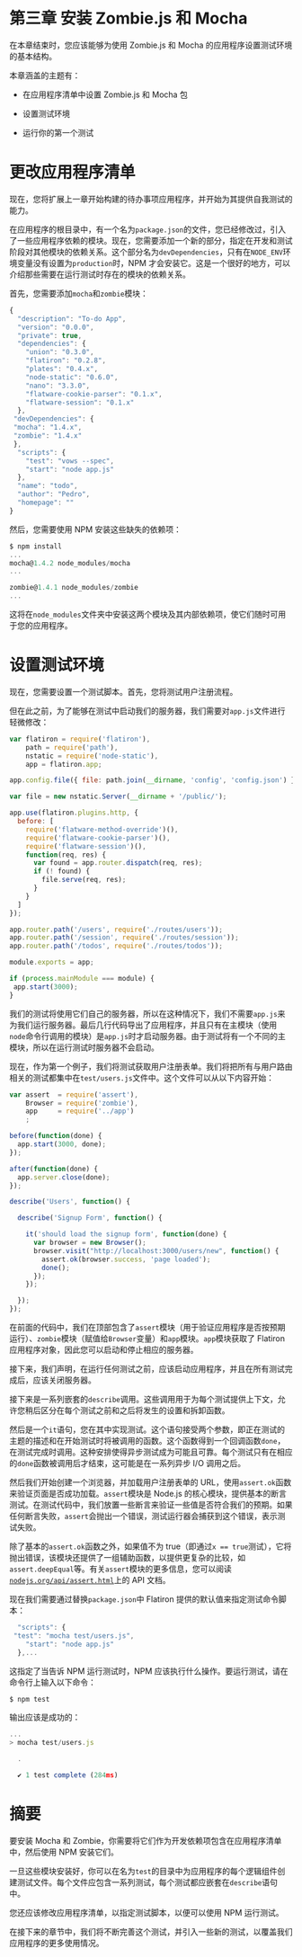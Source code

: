# 第三章 安装 Zombie.js 和 Mocha

在本章结束时，您应该能够为使用 Zombie.js 和 Mocha 的应用程序设置测试环境的基本结构。

本章涵盖的主题有：

+   在应用程序清单中设置 Zombie.js 和 Mocha 包

+   设置测试环境

+   运行你的第一个测试

# 更改应用程序清单

现在，您将扩展上一章开始构建的待办事项应用程序，并开始为其提供自我测试的能力。

在应用程序的根目录中，有一个名为`package.json`的文件，您已经修改过，引入了一些应用程序依赖的模块。现在，您需要添加一个新的部分，指定在开发和测试阶段对其他模块的依赖关系。这个部分名为`devDependencies`，只有在`NODE_ENV`环境变量没有设置为`production`时，NPM 才会安装它。这是一个很好的地方，可以介绍那些需要在运行测试时存在的模块的依赖关系。

首先，您需要添加`mocha`和`zombie`模块：

```js
{
  "description": "To-do App",
  "version": "0.0.0",
  "private": true, 
  "dependencies": {
    "union": "0.3.0",
    "flatiron": "0.2.8",
    "plates": "0.4.x",
    "node-static": "0.6.0",
    "nano": "3.3.0",
    "flatware-cookie-parser": "0.1.x",
    "flatware-session": "0.1.x"
  },
 "devDependencies": {
 "mocha": "1.4.x",
 "zombie": "1.4.x"
 },
  "scripts": {
    "test": "vows --spec",
    "start": "node app.js"
  },
  "name": "todo",
  "author": "Pedro",
  "homepage": ""
}
```

然后，您需要使用 NPM 安装这些缺失的依赖项：

```js
$ npm install
...
mocha@1.4.2 node_modules/mocha
...

zombie@1.4.1 node_modules/zombie
...
```

这将在`node_modules`文件夹中安装这两个模块及其内部依赖项，使它们随时可用于您的应用程序。

# 设置测试环境

现在，您需要设置一个测试脚本。首先，您将测试用户注册流程。

但在此之前，为了能够在测试中启动我们的服务器，我们需要对`app.js`文件进行轻微修改：

```js
var flatiron = require('flatiron'),
    path = require('path'),
    nstatic = require('node-static'),
    app = flatiron.app;

app.config.file({ file: path.join(__dirname, 'config', 'config.json') });

var file = new nstatic.Server(__dirname + '/public/');

app.use(flatiron.plugins.http, {
  before: [
    require('flatware-method-override')(),
    require('flatware-cookie-parser')(),
    require('flatware-session')(),
    function(req, res) {
      var found = app.router.dispatch(req, res);
      if (! found) {
        file.serve(req, res);
      }
    }
  ]
});

app.router.path('/users', require('./routes/users'));
app.router.path('/session', require('./routes/session'));
app.router.path('/todos', require('./routes/todos'));

module.exports = app;

if (process.mainModule === module) {
 app.start(3000);
}

```

我们的测试将使用它们自己的服务器，所以在这种情况下，我们不需要`app.js`来为我们运行服务器。最后几行代码导出了应用程序，并且只有在主模块（使用`node`命令行调用的模块）是`app.js`时才启动服务器。由于测试将有一个不同的主模块，所以在运行测试时服务器不会启动。

现在，作为第一个例子，我们将测试获取用户注册表单。我们将把所有与用户路由相关的测试都集中在`test/users.js`文件中。这个文件可以从以下内容开始：

```js
var assert  = require('assert'),
    Browser = require('zombie'),
    app     = require('../app')
    ;

before(function(done) {
  app.start(3000, done);
});

after(function(done) {
  app.server.close(done);
});

describe('Users', function() {

  describe('Signup Form', function() {

    it('should load the signup form', function(done) {
      var browser = new Browser();
      browser.visit("http://localhost:3000/users/new", function() {
        assert.ok(browser.success, 'page loaded');
        done();
      });
    });

  });
});
```

在前面的代码中，我们在顶部包含了`assert`模块（用于验证应用程序是否按预期运行）、`zombie`模块（赋值给`Browser`变量）和`app`模块。`app`模块获取了 Flatiron 应用程序对象，因此您可以启动和停止相应的服务器。

接下来，我们声明，在运行任何测试之前，应该启动应用程序，并且在所有测试完成后，应该关闭服务器。

接下来是一系列嵌套的`describe`调用。这些调用用于为每个测试提供上下文，允许您稍后区分在每个测试之前和之后将发生的设置和拆卸函数。

然后是一个`it`语句，您在其中实现测试。这个语句接受两个参数，即正在测试的主题的描述和在开始测试时将被调用的函数。这个函数得到一个回调函数`done`，在测试完成时调用。这种安排使得异步测试成为可能且可靠。每个测试只有在相应的`done`函数被调用后才结束，这可能是在一系列异步 I/O 调用之后。

然后我们开始创建一个浏览器，并加载用户注册表单的 URL，使用`assert.ok`函数来验证页面是否成功加载。`assert`模块是 Node.js 的核心模块，提供基本的断言测试。在测试代码中，我们放置一些断言来验证一些值是否符合我们的预期。如果任何断言失败，`assert`会抛出一个错误，测试运行器会捕获到这个错误，表示测试失败。

除了基本的`assert.ok`函数之外，如果值不为 true（即通过`x == true`测试），它将抛出错误，该模块还提供了一组辅助函数，以提供更复杂的比较，如`assert.deepEqual`等。有关`assert`模块的更多信息，您可以阅读[`nodejs.org/api/assert.html`](http://nodejs.org/api/assert.html)上的 API 文档。

现在我们需要通过替换`package.json`中 Flatiron 提供的默认值来指定测试命令脚本：

```js
  "scripts": {
 "test": "mocha test/users.js",
    "start": "node app.js"
  },...
```

这指定了当告诉 NPM 运行测试时，NPM 应该执行什么操作。要运行测试，请在命令行上输入以下命令：

```js
$ npm test
```

输出应该是成功的：

```js
...
> mocha test/users.js

  .

  ✔ 1 test complete (284ms)
```

# 摘要

要安装 Mocha 和 Zombie，你需要将它们作为开发依赖项包含在应用程序清单中，然后使用 NPM 安装它们。

一旦这些模块安装好，你可以在名为`test`的目录中为应用程序的每个逻辑组件创建测试文件。每个文件应包含一系列测试，每个测试都应嵌套在`describe`语句中。

您还应该修改应用程序清单，以指定测试脚本，以便可以使用 NPM 运行测试。

在接下来的章节中，我们将不断完善这个测试，并引入一些新的测试，以覆盖我们应用程序的更多使用情况。
